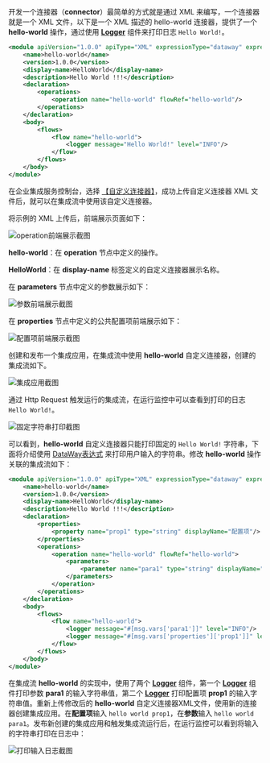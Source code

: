 开发一个连接器（**connector**）最简单的方式就是通过 XML 来编写，一个连接器就是一个 XML 文件，以下是一个 XML 描述的 hello-world 连接器，提供了一个 **hello-world** 操作，通过使用 **[Logger](https://cloud.tencent.com/document/product/1270/46959)** 组件来打印日志 `Hello World!`。

```xml
<module apiVersion="1.0.0" apiType="XML" expressionType="dataway" expressionVersion="1.0.0" >
    <name>hello-world</name>
    <version>1.0.0</version>
    <display-name>HelloWorld</display-name>
    <description>Hello World !!!</description>
    <declaration>
        <operations>
            <operation name="hello-world" flowRef="hello-world"/>
        </operations>
    </declaration>
    <body>
        <flows>
            <flow name="hello-world">
                <logger message="Hello World!" level="INFO"/>
            </flow>
        </flows>
    </body>
</module>
```

在企业集成服务控制台，选择 [【自定义连接器】](https://console.cloud.tencent.com/eis/connector)，成功上传自定义连接器 XML 文件后，就可以在集成流中使用该自定义连接器。

将示例的 XML 上传后，前端展示页面如下：

![operation前端展示截图](https://main.qcloudimg.com/raw/1243d83bbf32167fd00a08f465df6b00.png)

**hello-world**：在 **operation** 节点中定义的操作。

**HelloWorld**：在 **display-name** 标签定义的自定义连接器展示名称。

在 **parameters** 节点中定义的参数展示如下：

![参数前端展示截图](https://main.qcloudimg.com/raw/675a210e4029b074bea60ee4f1440daa.png)

在 **properties** 节点中定义的公共配置项前端展示如下：

![配置项前端展示截图](https://main.qcloudimg.com/raw/c7834f65b6f9ce76c451c1be8d82dceb.png)



创建和发布一个集成应用，在集成流中使用 **hello-world** 自定义连接器，创建的集成流如下。

![集成应用截图](https://main.qcloudimg.com/raw/abc930a3e74d26d38923aeea05be8d73.png)

通过 Http Request 触发运行的集成流，在运行监控中可以查看到打印的日志 `Hello World!`。

![固定字符串打印截图](https://main.qcloudimg.com/raw/c07f1c019cf7e5c614a1549d5b5ab85a.png)

可以看到，**hello-world** 自定义连接器只能打印固定的 `Hello World!` 字符串，下面将介绍使用 [DataWay表达式](https://cloud.tencent.com/document/product/1270/46960) 来打印用户输入的字符串。修改 **hello-world** 操作关联的集成流如下：

```xml
<module apiVersion="1.0.0" apiType="XML" expressionType="dataway" expressionVersion="1.0.0" >
    <name>hello-world</name>
    <version>1.0.0</version>
    <display-name>HelloWorld</display-name>
    <description>Hello World !!!</description>
    <declaration>
        <properties>
            <property name="prop1" type="string" displayName="配置项"/>
        </properties>
        <operations>
            <operation name="hello-world" flowRef="hello-world">
                <parameters>
                    <parameter name="para1" type="string" displayName="参数" displayGroup="基础信息"/>
                </parameters>
            </operation>
        </operations>
    </declaration>
    <body>
        <flows>
            <flow name="hello-world">
                <logger message="#[msg.vars['para1']]" level="INFO"/>
                <logger message="#[msg.vars['properties']['prop1']]" level="INFO"/>
            </flow>
        </flows>
    </body>
</module>
```

在集成流 **hello-world** 的实现中，使用了两个 **[Logger](https://cloud.tencent.com/document/product/1270/46959)** 组件，第一个 **[Logger](https://cloud.tencent.com/document/product/1270/46959)** 组件打印参数 **para1** 的输入字符串值，第二个 **[Logger](https://cloud.tencent.com/document/product/1270/46959)** 打印配置项 **prop1** 的输入字符串值。重新上传修改后的 **hello-world** 自定义连接器XML文件，使用新的连接器创建集成应用。在**配置项**输入 `hello world prop1`，在**参数**输入 `hello world para1`。发布新创建的集成应用和触发集成流运行后，在运行监控可以看到将输入的字符串打印在日志中：

![打印输入日志截图](https://main.qcloudimg.com/raw/d438e314c7eaec2bb40dd0911e5f5fa3.png)
